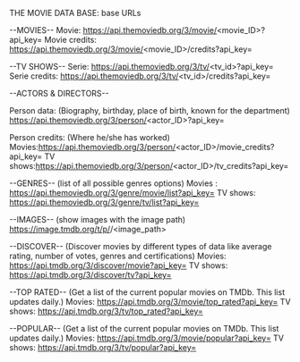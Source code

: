THE MOVIE DATA BASE: base URLs


--MOVIES--
Movie: https://api.themoviedb.org/3/movie/<movie_ID>?api_key=<Your APIkey>
Movie credits: https://api.themoviedb.org/3/movie/<movie_ID>/credits?api_key=<Your APIkey>


--TV SHOWS--
Serie: https://api.themoviedb.org/3/tv/<tv_id>?api_key=<Your APIkey>
Serie credits: https://api.themoviedb.org/3/tv/<tv_id>/credits?api_key=<Your APIkey>


--ACTORS & DIRECTORS--

Person data:
(Biography, birthday, place of birth, known for the department)
https://api.themoviedb.org/3/person/<actor_ID>?api_key=<Your APIkey> 

Person credits:
(Where he/she has worked)
Movies:https://api.themoviedb.org/3/person/<actor_ID>/movie_credits?api_key=<Your APIkey> 
TV shows:https://api.themoviedb.org/3/person/<actor_ID>/tv_credits?api_key=<Your APIkey>


--GENRES--
(list of all possible genres options)
Movies : https://api.themoviedb.org/3/genre/movie/list?api_key=<Your APIkey>
TV shows: https://api.themoviedb.org/3/genre/tv/list?api_key=<Your APIkey>


--IMAGES--
(show images with the image path)
https://image.tmdb.org/t/p/<file size___w500___original>/<image_path>


--DISCOVER--
(Discover movies by different types of data like average rating, number of votes, genres and certifications)
Movies: https://api.tmdb.org/3/discover/movie?api_key=<Your APIkey>
TV shows: https://api.tmdb.org/3/discover/tv?api_key=<Your APIkey>


--TOP RATED--
(Get a list of the current popular movies on TMDb. This list updates daily.)
Movies: https://api.tmdb.org/3/movie/top_rated?api_key=<Your APIkey>
TV shows: https://api.tmdb.org/3/tv/top_rated?api_key=<Your APIkey>


--POPULAR--
(Get a list of the current popular movies on TMDb. This list updates daily.)
Movies: https://api.tmdb.org/3/movie/popular?api_key=<Your APIkey>
TV shows: https://api.tmdb.org/3/tv/popular?api_key=<Your APIkey>